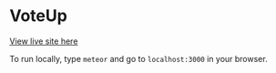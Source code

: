 # VoteUp

[View live site here](http://www.voteup.io)

To run locally, type `meteor` and go to `localhost:3000` in your browser.
